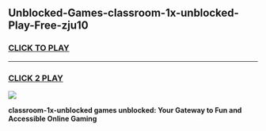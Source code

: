 
## Unblocked-Games-classroom-1x-unblocked-Play-Free-zju10
<h3>
<a href="https://premium76.site?title=classroom-1x-unblocked&ref=21A">CLICK TO PLAY</a></h3>
<hr>

<h3>
<a href="https://premium76.site?title=classroom-1x-unblocked&ref=21A">CLICK 2 PLAY</a>
  
</h3>

<a href="https://premium76.site?title=classroom-1x-unblocked&ref=21A"><img src="https://clearcache.store/games.png"></a>


**classroom-1x-unblocked games unblocked: Your Gateway to Fun and Accessible Online Gaming**
